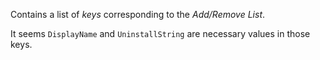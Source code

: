 Contains a list of *keys* corresponding to the *Add/Remove List*.

It seems `DisplayName` and `UninstallString` are necessary values in those keys.
